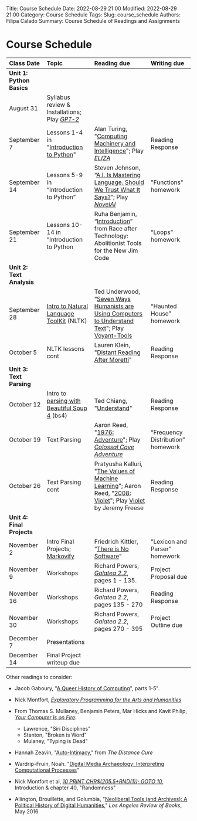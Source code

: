 Title: Course Schedule
Date: 2022-08-29 21:00
Modified: 2022-08-29 21:00
Category: Course Schedule
Tags: 
Slug: course_schedule
Authors: Filipa Calado
Summary: Course Schedule of Readings and Assignments

# Course Schedule

| Class Date | Topic | Reading due | Writing due |
|:----------|:-----|:-----------|:-----------|
| **Unit 1: Python Basics**|
| August 31 | Syllabus review & Installations; Play *[GPT-2](https://transformer.huggingface.co/doc/gpt2-large)* |
| September 7 | Lessons 1-4 in "[Introduction to Python](https://curriculum.dhinstitutes.org/workshops/python/)" | Alan Turing, "[Computing Machinery and Intelligence]({static}/readings/Turing_ComputingMachineryIntelligence.pdf)"; Play *[ELIZA](https://web.njit.edu/~ronkowit/eliza.html)* | Reading Response |
| September 14 | Lessons 5-9 in “Introduction to Python” | Steven Johnson, “[A.I. Is Mastering Language. Should We Trust What It Says?]({static}/readings/Johnson_MasteringLanguage.pdf)”; Play *[NovelAI](https://novelai.net/)* | "Functions" homework |
| September 21 | Lessons 10-14 in “Introduction to Python | Ruha Benjamin, “[Introduction]({static}/readings/Benjamin_RaceAfterTech.pdf)” from Race after Technology: Abolitionist Tools for the New Jim Code | “Loops” homework |
| **Unit 2: Text Analysis** | 
|September 28 | [Intro to Natural Language ToolKit](https://realpython.com/nltk-nlp-python/) (NLTK) | Ted Underwood, “[Seven Ways Humanists are Using Computers to Understand Text](https://tedunderwood.com/2015/06/04/seven-ways-humanists-are-using-computers-to-understand-text/)"; Play [Voyant-Tools](https://voyant-tools.org/) | “Haunted House” homework |
| October 5 | NLTK lessons cont	| Lauren Klein, "[Distant Reading After Moretti](https://arcade.stanford.edu/blogs/distant-reading-after-moretti)" | Reading Response |
| **Unit 3: Text Parsing** | 
|October 12 | Intro to [parsing with Beautiful Soup 4](https://github.com/gofilipa/bs4_workshop) (bs4) | Ted Chiang, "[Understand]({static}/readings/Chiang_Understand.pdf)" | Reading Response |
| October 19 | Text Parsing	| Aaron Reed, "[1976: Adventure](https://if50.substack.com/p/1976-adventure)"; Play *[Colossal Cave Adventure](http://rickadams.org/adventure/advent/)* | “Frequency Distribution” homework |
| October 26 | Text Parsing cont | Pratyusha Kalluri, "[The Values of Machine Learning](https://slideslive.com/38923453/the-values-of-machine-learning)"; Aaron Reed, "[2008: Violet](https://if50.substack.com/p/2008-violet)"; Play [Violet](https://iplayif.com/?story=http%3A%2F%2Fwww.ifarchive.org%2Fif-archive%2Fgames%2Fzcode%2FViolet.zblorb) by Jeremy Freese | Reading Response |
| **Unit 4: Final Projects** |
| November 2	| Intro Final Projects; [Markovify](https://github.com/jsvine/markovify) | Friedrich Kittler, “[There is No Software]({static}/readings/Kittler_NoSoftware.pdf)” | “Lexicon and Parser” homework |
| November 9 | Workshops | Richard Powers, [*Galatea 2.2*]({static}/readings/Powers_Galatea22.pdf), pages 1 - 135. | Project Proposal due |
| November 16 | Workshops | Richard Powers, *Galatea 2.2*, pages 135 - 270 | Reading Response |
| November 30 | Workshops | Richard Powers, *Galatea 2.2*, pages 270 - 395 |Project Outline due |
| December 7 | Presentations | | |
| December 14 | Final Project writeup due | | |


Other readings to consider:

- Jacob Gaboury, "[A Queer History of Computing](https://rhizome.org/editorial/2013/feb/19/queer-computing-1/)", parts 1-5".

- Nick Montfort, *[Exploratory Programming for the Arts and Humanities](https://mitpress.ublish.com/ebook/epah2e-preview/12629/23)*

- From Thomas S. Mullaney, Benjamin Peters, Mar Hicks and Kavit Philip, *[Your Computer Is on Fire](https://mitpress.mit.edu/9780262539739)*:
    - Lawrence, "Siri Disciplines"
    - Stanton, "Broken is Word"
    - Mulaney, "Typing is Dead"

- Hannah Zeavin, "[Auto-Intimacy]({static}/readings/Zeavin_AutoIntimacy.pdf)," from *The Distance Cure*

- Wardrip-Fruin, Noah. "[Digital Media Archaeology: Interpreting Computational Processes]({static}/readings/Wardrip-Fruin_DigitalMediaArch.pdf)"

- Nick Montfort et al, *[10 PRINT CHR\$(205.5+RND(1)); GOTO 10](https://10print.org/10_PRINT_121114.pdf)*, Introduction & chapter 40, "Randomness"

- Allington, Brouillette, and Golumbia, "[Neoliberal Tools (and Archives): A Political History of Digital Humanities](https://lareviewofbooks.org/article/neoliberal-tools-archives-political-history-digital-humanities/)," *Los Angeles Review of Books*, May 2016
